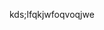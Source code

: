 kds;lfqkjwfoqvoqjwe

<!---
ashhsley/ashhsley is a ✨ special ✨ repository because its `README.md` (this file) appears on your GitHub profile.
You can click the Preview link to take a look at your changes.
--->
